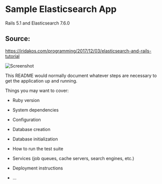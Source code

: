 # Sample Elasticsearch App

Rails 5.1 and Elasticsearch 7.6.0

## Source:

https://iridakos.com/programming/2017/12/03/elasticsearch-and-rails-tutorial

![Screenshot]()

This README would normally document whatever steps are necessary to get the
application up and running.

Things you may want to cover:

* Ruby version

* System dependencies

* Configuration

* Database creation

* Database initialization

* How to run the test suite

* Services (job queues, cache servers, search engines, etc.)

* Deployment instructions

* ...
